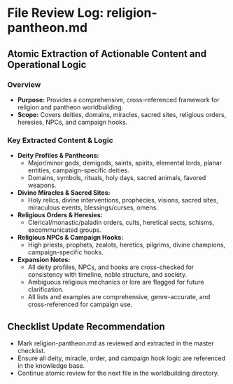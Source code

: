 # File Review Log: religion-pantheon.md

## Atomic Extraction of Actionable Content and Operational Logic

### Overview
- **Purpose:** Provides a comprehensive, cross-referenced framework for religion and pantheon worldbuilding.
- **Scope:** Covers deities, domains, miracles, sacred sites, religious orders, heresies, NPCs, and campaign hooks.

### Key Extracted Content & Logic
- **Deity Profiles & Pantheons:**
  - Major/minor gods, demigods, saints, spirits, elemental lords, planar entities, campaign-specific deities.
  - Domains, symbols, rituals, holy days, sacred animals, favored weapons.
- **Divine Miracles & Sacred Sites:**
  - Holy relics, divine interventions, prophecies, visions, sacred sites, miraculous events, blessings/curses, omens.
- **Religious Orders & Heresies:**
  - Clerical/monastic/paladin orders, cults, heretical sects, schisms, excommunicated groups.
- **Religious NPCs & Campaign Hooks:**
  - High priests, prophets, zealots, heretics, pilgrims, divine champions, campaign-specific hooks.
- **Expansion Notes:**
  - All deity profiles, NPCs, and hooks are cross-checked for consistency with timeline, noble structure, and society.
  - Ambiguous religious mechanics or lore are flagged for future clarification.
  - All lists and examples are comprehensive, genre-accurate, and cross-referenced for campaign use.

## Checklist Update Recommendation
- Mark religion-pantheon.md as reviewed and extracted in the master checklist.
- Ensure all deity, miracle, order, and campaign hook logic are referenced in the knowledge base.
- Continue atomic review for the next file in the worldbuilding directory.
